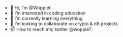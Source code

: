 - 👋 Hi, I’m @Woppiet
- 👀 I’m interested in coding education
- 🌱 I’m currently learning everything
- 💞️ I’m looking to collaborate on crypto & nft projects
- 📫 How to reach me; twitter @woppieT

<!---
Woppiet/Woppiet is a ✨ special ✨ repository because its `README.md` (this file) appears on your GitHub profile.
You can click the Preview link to take a look at your changes.
--->

